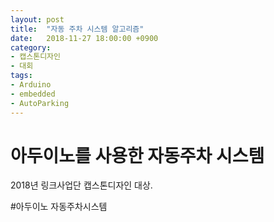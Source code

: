 ```yaml
---
layout: post
title:  "자동 주차 시스템 알고리즘"
date:   2018-11-27 18:00:00 +0900
category:
- 캡스톤디자인
- 대회
tags:
- Arduino
- embedded
- AutoParking
---
```

# 아두이노를 사용한 자동주차 시스템
2018년 링크사업단 캡스톤디자인 대상.

#아두이노
자동주차시스템
